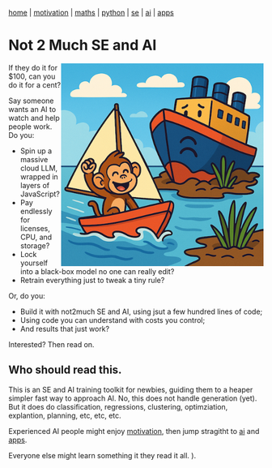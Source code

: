 [home](/README.md) | [motivation](/docs/motives.md) | [maths](/docs/maths.md) | [python](/docs/python.md) | [se](/docs/se.md) | [ai](/docs/a.md) |  [apps](/docs/apps.md)  
 


# Not 2 Much SE and AI 

<img align=right src="/docs/img/not2much.png" width=400>

If they do it for $100, can you do it for a cent?

Say someone wants an AI to watch and help people work. Do you:

- Spin up a massive cloud LLM, wrapped in layers of JavaScript?
- Pay endlessly for licenses, CPU, and storage?
- Lock yourself into a black-box model no one can really edit?
- Retrain everything just to tweak a tiny rule?

Or, do you:

- Build it with not2much SE and AI, using jsut a few hundred lines of code;
- Using code you can understand with costs you control;
- And results that just work?

Interested? Then read on.


## Who should read this.

This is an SE and AI training toolkit for newbies, guiding them to a heaper simpler fast way to approach AI. No, this does not handle generation (yet). But it does do classification, regressions, clustering, optimziation, explantion, planning, etc, etc, etc. 

Experienced AI people might enjoy [motivation](/docs/motives.md), then jump stragitht to [ai](/docs/a.md) and  [apps](/docs/apps.md). 

Everyone else might learn something it they read it all. ).



